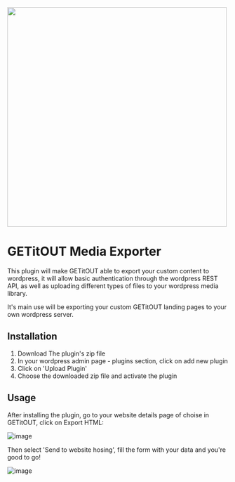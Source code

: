 <img src='https://user-images.githubusercontent.com/13397167/145634782-0d661765-f765-4370-b614-eab3ea719886.png' width='500px'/>

# GETitOUT Media Exporter

This plugin will make GETitOUT able to export your custom content to wordpress, it will allow basic authentication through the wordpress REST API, as well as uploading different types of files to your wordpress media library.

It's main use will be exporting your custom GETitOUT landing pages to your own wordpress server.

## Installation

1. Download The plugin's zip file
2. In your wordpress admin page - plugins section, click on add new plugin
3. Click on 'Upload Plugin'
4. Choose the downloaded zip file and activate the plugin

## Usage

After installing the plugin, go to your website details page of choise in GETitOUT, click on Export HTML:

![image](https://user-images.githubusercontent.com/13397167/145511255-c598ca23-97ec-4475-a9a0-a27182514bf8.png)

Then select 'Send to website hosing', fill the form with your data and you're good to go!

![image](https://user-images.githubusercontent.com/13397167/145511383-516d8acd-2112-4a93-89f4-cae5e8c01ae5.png)
